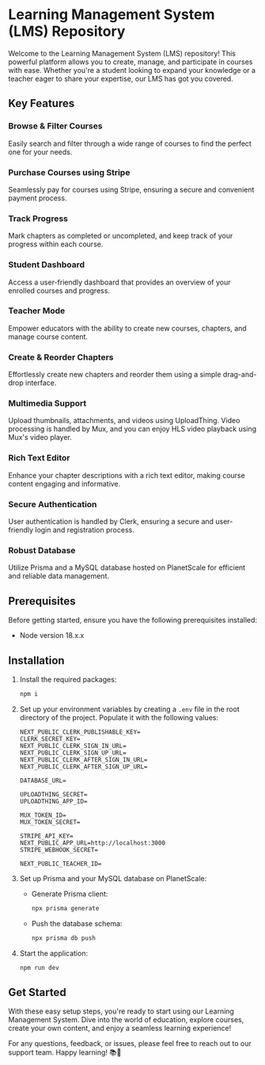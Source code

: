 # Learning Management System (LMS) Repository

Welcome to the Learning Management System (LMS) repository! This powerful platform allows you to create, manage, and participate in courses with ease. Whether you're a student looking to expand your knowledge or a teacher eager to share your expertise, our LMS has got you covered.

## Key Features

### Browse & Filter Courses

Easily search and filter through a wide range of courses to find the perfect one for your needs.

### Purchase Courses using Stripe

Seamlessly pay for courses using Stripe, ensuring a secure and convenient payment process.

### Track Progress

Mark chapters as completed or uncompleted, and keep track of your progress within each course.

### Student Dashboard

Access a user-friendly dashboard that provides an overview of your enrolled courses and progress.

### Teacher Mode

Empower educators with the ability to create new courses, chapters, and manage course content.

### Create & Reorder Chapters

Effortlessly create new chapters and reorder them using a simple drag-and-drop interface.

### Multimedia Support

Upload thumbnails, attachments, and videos using UploadThing. Video processing is handled by Mux, and you can enjoy HLS video playback using Mux's video player.

### Rich Text Editor

Enhance your chapter descriptions with a rich text editor, making course content engaging and informative.

### Secure Authentication

User authentication is handled by Clerk, ensuring a secure and user-friendly login and registration process.

### Robust Database

Utilize Prisma and a MySQL database hosted on PlanetScale for efficient and reliable data management.

## Prerequisites

Before getting started, ensure you have the following prerequisites installed:

- Node version 18.x.x

## Installation

1. Install the required packages:

   ```bash
   npm i
   ```

2. Set up your environment variables by creating a `.env` file in the root directory of the project. Populate it with the following values:

   ```env
   NEXT_PUBLIC_CLERK_PUBLISHABLE_KEY=
   CLERK_SECRET_KEY=
   NEXT_PUBLIC_CLERK_SIGN_IN_URL=
   NEXT_PUBLIC_CLERK_SIGN_UP_URL=
   NEXT_PUBLIC_CLERK_AFTER_SIGN_IN_URL=
   NEXT_PUBLIC_CLERK_AFTER_SIGN_UP_URL=
   
   DATABASE_URL=
   
   UPLOADTHING_SECRET=
   UPLOADTHING_APP_ID=
   
   MUX_TOKEN_ID=
   MUX_TOKEN_SECRET=
   
   STRIPE_API_KEY=
   NEXT_PUBLIC_APP_URL=http://localhost:3000
   STRIPE_WEBHOOK_SECRET=
   
   NEXT_PUBLIC_TEACHER_ID=
   ```

3. Set up Prisma and your MySQL database on PlanetScale:

   - Generate Prisma client:

     ```bash
     npx prisma generate
     ```

   - Push the database schema:

     ```bash
     npx prisma db push
     ```

4. Start the application:

   ```bash
   npm run dev
   ```

## Get Started

With these easy setup steps, you're ready to start using our Learning Management System. Dive into the world of education, explore courses, create your own content, and enjoy a seamless learning experience!

For any questions, feedback, or issues, please feel free to reach out to our support team. Happy learning! 📚🚀
